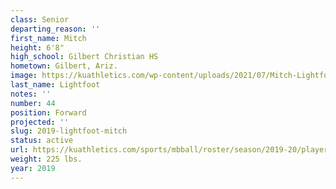 ```yaml
---
class: Senior
departing_reason: ''
first_name: Mitch
height: 6'8"
high_school: Gilbert Christian HS
hometown: Gilbert, Ariz.
image: https://kuathletics.com/wp-content/uploads/2021/07/Mitch-Lightfoot-44-600x500.jpg
last_name: Lightfoot
notes: ''
number: 44
position: Forward
projected: ''
slug: 2019-lightfoot-mitch
status: active
url: https://kuathletics.com/sports/mbball/roster/season/2019-20/player/mitch-lightfoot/
weight: 225 lbs.
year: 2019
---
```

